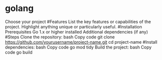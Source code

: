 # golang
Choose your project 
#Features
List the key features or capabilities of the project.
Highlight anything unique or particularly useful.
#Installation
Prerequisites
Go 1.x or higher installed
Additional dependencies (if any)
#Steps
Clone the repository:
bash
Copy code
git clone https://github.com/yourusername/project-name.git
cd project-name
#Install dependencies:
bash
Copy code
go mod tidy
Build the project:
bash
Copy code
go build
